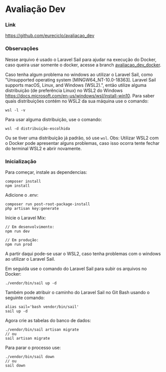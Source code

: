 # Avaliação Dev

### Link
<https://github.com/eureciclo/avaliacao_dev>

### Observações
Nesse arquivo é usado o Laravel Sail para ajudar na execução do Docker, caso queira usar somente o docker, acesse a branch [avaliacao_dev_docker](https://github.com/Eduardo0725/eureciclo/tree/avaliacao_dev_docker).

Caso tenha algum problema no windows ao utilizar o Laravel Sail, como "Unsupported operating system [MINGW64_NT-10.0-18363]. Laravel Sail supports macOS, Linux, and Windows (WSL2).", então utilize alguma distribuição (de preferência Linux) no WSL2 do Windows <https://docs.microsoft.com/en-us/windows/wsl/install-win10>. Para saber quais distribuições contém no WSL2 da sua máquina use o comando:
```
wsl -l -v
```
Para usar alguma distribuição, use o comando:
```
wsl -d distribuição-escolhida
```
Ou se tiver uma distribuição já padrão, só use `wsl`.
Obs: Utilizar WSL2 com o Docker pode apresentar alguns problemas, caso isso ocorra tente fechar do terminal WSL2 e abrir novamente.
### Inicialização

Para começar, instale as dependencias:
```
composer install
npm install
```

Adicione o .env:
```
composer run post-root-package-install
php artisan key:generate
```

Inicie o Laravel Mix:
```
// Em desenvolvimento:
npm run dev

// Em produção:
npm run prod
```

A partir daqui pode-se usar o WSL2, caso tenha problemas com o windows ao utilizar o Laravel Sail.

Em seguida use o comando do Laravel Sail para subir os arquivos no Docker:
```
./vendor/bin/sail up -d
```

Também pode atribuir o caminho do Laravel Sail no Git Bash usando o seguinte comando:
```
alias sail='bash vendor/bin/sail'
sail up -d
```

Agora crie as tabelas do banco de dados:
```
./vendor/bin/sail artisan migrate
// ou
sail artisan migrate
```

Para parar o processo use:
```
./vendor/bin/sail down
// ou
sail down
```
